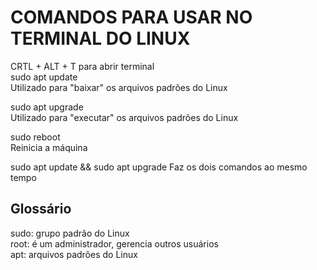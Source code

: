 # COMANDOS PARA USAR NO TERMINAL DO LINUX
CRTL + ALT + T para abrir terminal <br> 
sudo apt update <br>
Utilizado para "baixar" os arquivos padrões do Linux <br>

sudo apt upgrade <br>
Utilizado para "executar" os arquivos padrões do Linux <br>

sudo reboot <br>
Reinicia a máquina <br>

sudo apt update && sudo apt upgrade
Faz os dois comandos ao mesmo tempo

## Glossário <br>
sudo: grupo padrão do Linux <br>
root: é um administrador, gerencia outros usuários  <br>
apt: arquivos padrões do Linux <br>
